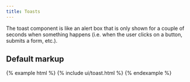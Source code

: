 ```yaml
---
title: Toasts
---
```


The toast component is like an alert box that is only shown for a couple of seconds when something happens (i.e. when the user clicks on a button, submits a form, etc.).

## Default markup

{% example html %}
{% include ui/toast.html %}
{% endexample %}
